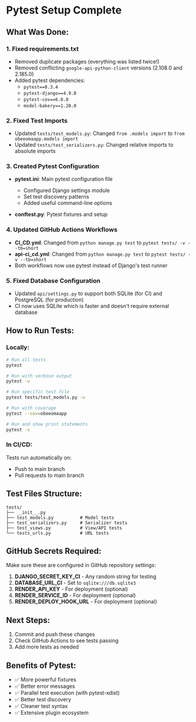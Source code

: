 # Pytest Setup Complete

## What Was Done:

### 1. Fixed requirements.txt
- Removed duplicate packages (everything was listed twice!)
- Removed conflicting `google-api-python-client` versions (2.108.0 and 2.185.0)
- Added pytest dependencies:
  - `pytest==8.3.4`
  - `pytest-django==4.9.0`
  - `pytest-cov==6.0.0`
  - `model-bakery==1.20.0`

### 2. Fixed Test Imports
- Updated `tests/test_models.py`: Changed `from .models import` to `from obeeomaapp.models import`
- Updated `tests/test_serializers.py`: Changed relative imports to absolute imports

### 3. Created Pytest Configuration
- **pytest.ini**: Main pytest configuration file
  - Configured Django settings module
  - Set test discovery patterns
  - Added useful command-line options
  
- **conftest.py**: Pytest fixtures and setup

### 4. Updated GitHub Actions Workflows
- **CI_CD.yml**: Changed from `python manage.py test` to `pytest tests/ -v --tb=short`
- **api-ci_cd.yml**: Changed from `python manage.py test` to `pytest tests/ -v --tb=short`
- Both workflows now use pytest instead of Django's test runner

### 5. Fixed Database Configuration
- Updated `api/settings.py` to support both SQLite (for CI) and PostgreSQL (for production)
- CI now uses SQLite which is faster and doesn't require external database

## How to Run Tests:

### Locally:
```bash
# Run all tests
pytest

# Run with verbose output
pytest -v

# Run specific test file
pytest tests/test_models.py -v

# Run with coverage
pytest --cov=obeeomaapp

# Run and show print statements
pytest -s
```

### In CI/CD:
Tests run automatically on:
- Push to main branch
- Pull requests to main branch

## Test Files Structure:
```
tests/
├── __init__.py
├── test_models.py          # Model tests
├── test_serializers.py     # Serializer tests
├── test_views.py           # View/API tests
└── tests_urls.py           # URL tests
```

## GitHub Secrets Required:
Make sure these are configured in GitHub repository settings:

1. **DJANGO_SECRET_KEY_CI** - Any random string for testing
2. **DATABASE_URL_CI** - Set to `sqlite:///db.sqlite3`
3. **RENDER_API_KEY** - For deployment (optional)
4. **RENDER_SERVICE_ID** - For deployment (optional)
5. **RENDER_DEPLOY_HOOK_URL** - For deployment (optional)

## Next Steps:
1. Commit and push these changes
2. Check GitHub Actions to see tests passing
3. Add more tests as needed

## Benefits of Pytest:
- ✅ More powerful fixtures
- ✅ Better error messages
- ✅ Parallel test execution (with pytest-xdist)
- ✅ Better test discovery
- ✅ Cleaner test syntax
- ✅ Extensive plugin ecosystem
